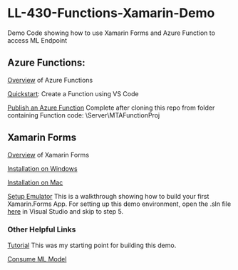# LL-430-Functions-Xamarin-Demo
Demo Code showing how to use Xamarin Forms and Azure Function to access ML Endpoint

## Azure Functions:
[Overview](https://docs.microsoft.com/en-us/azure/azure-functions/functions-overview) of Azure Functions

[Quickstart](https://docs.microsoft.com/en-us/azure/azure-functions/functions-create-first-function-vs-code?pivots=programming-language-csharp): Create a Function using VS Code

[Publish an Azure Function](https://docs.microsoft.com/en-us/azure/azure-functions/functions-create-first-function-vs-code?pivots=programming-language-csharp#publish-the-project-to-azure) Complete after cloning this repo from folder containing Function code: \Server\MTAFunctionProj

## Xamarin Forms
[Overview](https://docs.microsoft.com/en-us/xamarin/get-started/what-is-xamarin-forms) of Xamarin Forms

[Installation on Windows](https://docs.microsoft.com/en-us/xamarin/get-started/installation/windows)

[Installation on Mac](https://docs.microsoft.com/en-us/visualstudio/mac/installation?view=vsmac-2019)

[Setup Emulator](https://docs.microsoft.com/en-us/xamarin/get-started/first-app/?pivots=windows) This is a walkthrough showing how to build your first Xamarin.Forms App.  For setting up this demo environment, open the .sln file [here](https://github.com/MTA-Hackathon/LL-430-Functions-Xamarin-Demo/tree/master/Client/MTAHackDemo) in Visual Studio and skip to step 5.  

### Other Helpful Links

[Tutorial](https://docs.microsoft.com/en-us/samples/azure-samples/functions-xamarin-getting-started/implementing-a-simple-azure-function-with-a-xamarinforms-client/) This was my starting point for building this demo. 

[Consume ML Model](https://docs.microsoft.com/en-us/azure/machine-learning/how-to-consume-web-service)
